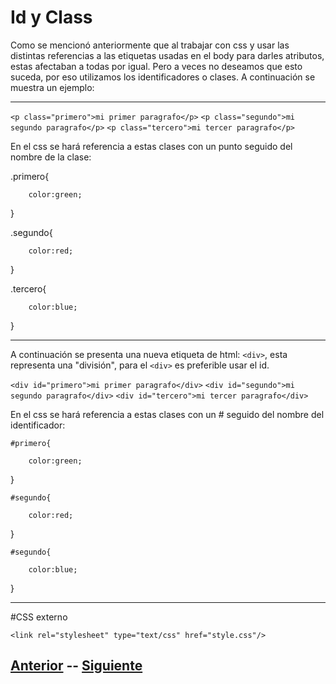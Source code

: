 # Id y Class

Como se mencionó anteriormente que al trabajar con css y usar las distintas referencias a las etiquetas usadas en el body para darles atributos, estas afectaban a todas por igual.
Pero a veces no deseamos que esto suceda, por eso utilizamos los identificadores o clases.
A continuación se muestra un ejemplo:
***
`<p class="primero">mi primer paragrafo</p>`
`<p class="segundo">mi segundo paragrafo</p>`
`<p class="tercero">mi tercer paragrafo</p>`

En el css se hará referencia a estas clases con un punto seguido del nombre de la clase:

.primero{
		
		color:green;
}
	
.segundo{
		
		color:red;
}
	
.tercero{
		
		color:blue;
}

***
A continuación se presenta una nueva etiqueta de html: `<div>`,
esta representa una "división", para el `<div>` es preferible usar el id.

`<div id="primero">mi primer paragrafo</div>`
`<div id="segundo">mi segundo paragrafo</div>`
`<div id="tercero">mi tercer paragrafo</div>`

En el css se hará referencia a estas clases con un # seguido del nombre del identificador:


`#primero{`
		
		color:green;
}
	
`#segundo{`
		
		color:red;
}
	
`#segundo{`
		
		color:blue;
}
***
#CSS externo

`<link rel="stylesheet" type="text/css" href="style.css"/>`

## [Anterior](page6.md)  --  [Siguiente](page8.md)